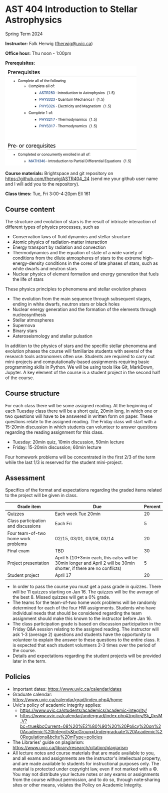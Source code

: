 # AST 404 Introduction to Stellar Astrophysics

Spring Term 2024

**Instructor:** Falk Herwig (fherwig@uvic.ca)

**Office hour:** Thu noon - 1:00pm

**Prerequisites:**
<img src="Syllabus.assets/image-20240109120352813.png" alt="image-20240109120352813" style="zoom:50%;" />



**Course materials:** Brightspace and git repository on https://github.com/fherwig/ASTR404_24 (send me your github user name and I will add you to the repository).

**Class times:** Tue, Fri 3:00-4:20pm Ell 161

## Course content

The structure and evolution of stars is the result of intricate interaction of different types of physics processes, such as 

* Conservation laws of fluid dynamics and stellar structure 
* Atomic physics of radiation-matter interaction
* Energy transport by radiation and convection
* Thermodynamics and the equation of state of a wide variety of conditions from the dilute atmospheres of stars to the extreme high-energy-density conditions in the cores of late phases of stars, such as white dwarfs and neutron stars
* Nuclear physics of element formation and energy generation that fuels the life of stars

These physics principles to phenomena and stellar evolution phases

* The evolution from the main sequence through subsequent stages, ending in white dwarfs, neutron stars or black holes
* Nuclear energy generation and the formation of the elements through nucleosynthesis
* Stellar atmospheres
* Supernova 
* Binary stars
* Asteroseismology and stellar pulsation

In addition to the physics of stars and the specific stellar phenomena and evolution phases the course will familiarize students with several of the research tools astronomers often use. Students are required to carry out mini-projects and computationally-based assignments requiring basic programming skills in Python. We will be using tools like Git, MarkDown, Jupyter. A key element of the course is a student project in the second half of the course.

## Course structure

For each class there will be some assigned reading. At the beginning of each Tuesday class there will be a short quiz, 20min long, in which one or two questions will have to be answered in written form on paper. These questions relate to the assigned reading. The Friday class will start with a 15-20min discussion in which students can volunteer to answer questions regarding the reading assignment for this class.  

* Tuesday: 20min quiz, 10min discussion, 50min lecture
* Friday: 15-20min discussion; 60min lecture

Four homework problems will be concentrated in the first 2/3 of the term while the last 1/3 is reserved for the student mini-project. 

## Assessment

Specifics of the format and expectations regarding the graded items related to the project will be given in class.

| Grade item                          | Due                 | Percent |
| ----------------------------------- | ------------------- | ------- |
| Quizzes                             | Each week Tue 20min | 20   |
| Class participation and discussions | Each Fri            | 5    |
|  Four team-of-two home work problems| 02/15, 03/01, 03/06, 03/14  | 20 |
| Final exam                          | TBD                 | 30     |
| Project presentation                | April 5 (10+3min each, this calss will be 30min longer and April 2 will be 30min shorter, if there are no conflicts)    | 5   |
| Student project                     | April 17            | 20     |

* In order to pass the course you must get a pass grade in quizzes. There will be 11 quizzes starting on Jan 16. The quizzes will be the average of the best 8. Missed quizzes will get a 0% grade. 
* The teams for the team-of-two home work problems will be randomly determined for each of the four HW assignments. Students who have individual needs that should be considered regarding the team assignment should make this known to the instructor before Jan 16.
* The class participation grade is based on discussion participation in the Friday Q&A session relating to the assigned reading. The instructor will ask 1-3 (average 2) questions and students have the opportunity to volunteer to explain the answer to these questions to the entire class. It is expected that each student volunteers 2-3 times over the period of the course.
* Details and expectations regarding the student projects will be provided later in the term.

 

## Policies

* Important dates: https://www.uvic.ca/calendar/dates
* Graduate calendar: https://www.uvic.ca/calendar/grad/index.php#/home
* Uvic's policy of academic integrity applies: 
  * https://www.uvic.ca/students/academics/academic-integrity/
  * https://www.uvic.ca/calendar/undergrad/index.php#/policy/Sk_0xsM_V?bc=true&bcCurrent=08%20%E2%80%90%20%20Policy%20on%20Academic%20Integrity&bcGroup=Undergraduate%20Academic%20Regulations&bcIte%20mType=policies
* The Libraries' guide on plagiarism: https://www.uvic.ca/library/research/citation/plagiarism
* All lecture notes and course materials that are made available to you, and all exams and assignments are the instructor's intellectual property, and are made available to students for instructional purposes only.  The material is protected under copyright law, even if not marked with a ©. You may not distribute your lecture notes or any exams or assignments from the course without  permission, and to do so, through note‐sharing sites or other means, violates the Policy on Academic Integrity.  

  

